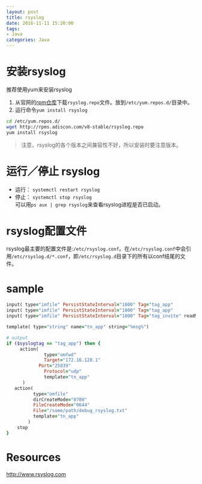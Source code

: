 ```yaml
---
layout: post
title: rsyslog
date: 2016-11-11 15:20:00
tags:
- Java
categories: Java
---
```


# 安装rsyslog
推荐使用yum来安装rsyslog

1. 从官网的[rpm仓库](http://rpms.adiscon.com)下载`rsyslog.repo`文件。放到`/etc/yum.repos.d/`目录中。      
2. 运行命令`yum install rsyslog`

```bash
cd /etc/yum.repos.d/
wget http://rpms.adiscon.com/v8-stable/rsyslog.repo
yum install rsyslog
```

> 注意，rsyslog的各个版本之间兼容性不好，所以安装时要注意版本。

# 运行／停止 rsyslog
* 运行： `systemctl restart rsyslog`    
* 停止： `systemctl stop rsyslog`    
可以用`ps aux | grep rsyslog`来查看rsyslog进程是否已启动。        

# rsyslog配置文件        
rsyslog最主要的配置文件是:`/etc/rsyslog.conf`。在`/etc/rsyslog.conf`中会引用`/etc/rsyslog.d/*.conf`，即`/etc/rsyslog.d`目录下的所有以conf结尾的文件。







# sample
```ruby
input( type="imfile" PersistStateInterval="1000" Tag="tag_app"         File="/some/path/logs/app.log" )
input( type="imfile" PersistStateInterval="1000" Tag="tag_app"         File="/some/path/logs/app-error.log" )
input( type="imfile" PersistStateInterval="1000" Tag="tag_invite" readMode="1" File="/some/path/test.log" )

template( type="string" name="tn_app" string="%msg%")

# output
if ($syslogtag == "tag_app") then {
	 action(
		      type="omfwd"
		      Target="172.16.128.1"
	        Port="25839"
		      Protocol="udp"
		      template="tn_app"
      )
   action(
          type="omfile"
          dirCreateMode="0700"
          FileCreateMode="0644"
          File="/some/path/debug_rsyslog.txt"
          template="tn_app"
        )
	stop
}

```

# Resources
http://www.rsyslog.com
